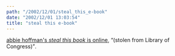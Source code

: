 ```yaml
---
path: "/2002/12/01/steal_this_e-book" 
date: "2002/12/01 13:03:54" 
title: "steal this e-book" 
---
```

<p><a href="http://www.tenant.net/Community/steal/steal.html">abbie hoffman's <cite>steal this book</cite> is online</a>, <q>(stolen from Library of Congress)</q>.</p>